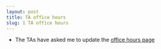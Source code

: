 ```yaml
---
layout: post
title: TA office hours
slug: 1 TA office hours
---
```


* The TAs have asked me to update the [office hours page](/office.html)
